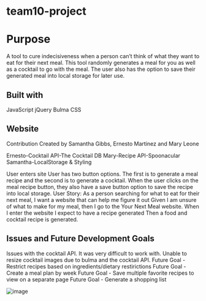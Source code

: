 # team10-project
# Purpose
A tool to cure indecisiveness when a person can’t think of what they want to eat for their next meal. This tool randomly generates a meal for you as well as a cocktail to go with the meal. The user also has the option to save their generated meal into local storage for later use.

## Built with
JavaScript jQuery Bulma CSS

## Website
Contribution
Created by Samantha Gibbs, Ernesto Martinez and Mary Leone

Ernesto-Cocktail API-The Cocktail DB Mary-Recipe API-Spoonacular Samantha-LocalStorage & Styling

User enters site
User has two button options. The first is to generate a meal recipe and the second is to generate a cocktail.
When the user clicks on the meal recipe button, they also have a save button option to save the recipe into local storage.
User Story: As a person searching for what to eat for their next meal, I want a website that can help me figure it out Given I am unsure of what to make for my meal, then I go to the Your Next Meal website. When I enter the website I expect to have a recipe generated Then a food and cocktail recipe is generated.

## Issues and Future Development Goals
Issues with the cocktail API. It was very difficult to work with.
Unable to resize cocktail images due to bulma and the cocktail API.
Future Goal - Restrict recipes based on ingredients/dietary restirictions
Future Goal - Create a meal plan by week
Future Goal - Save multiple favorite recipes to view on a separate page
Future Goal - Generate a shopping list

![image](https://user-images.githubusercontent.com/74919680/169738000-29390a1d-9d22-41b4-9882-5ab02f2ac4f0.png)

